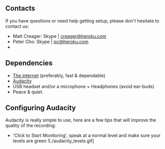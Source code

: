
## Contacts
If you have questions or need help getting setup, please don't hesitate to contact us:
- Matt Creager: Skype | creager@heroku.com
- Peter Cho: Skype | pc@heroku.com
-
## Dependencies
- [The internet](https://45.media.tumblr.com/cd67ee315543aad3b9947b67ee49102f/tumblr_mq3o8iycut1qbhoheo1_500.gif) (preferably, fast & dependable)
- [Audacity](http://audacityteam.org/)
- USB headset and/or a microphone + Headphones (avoid ear-buds)
- Peace & quiet.

## Configuring Audacity
Audacity is really simple to use, here are a few tips that will improve the quality of the recording:
- 'Click to Start Monitoring', speak at a normal level and make sure your levels are green
![./audacity_levels.gif]
